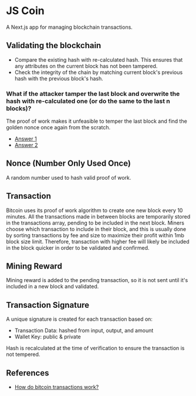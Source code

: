 # JS Coin

A Next.js app for managing blockchain transactions.

## Validating the blockchain

- Compare the existing hash with re-calculated hash. This ensures that any attributes on the current block has not been tampered.
- Check the integrity of the chain by matching current block's previous hash with the previous block's hash.

### What if the attacker tamper the last block and overwrite the hash with re-calculated one (or do the same to the last n blocks)?

The proof of work makes it unfeasible to temper the last block and find the golden nonce once again from the scratch.

- [Answer 1](https://bitcoin.stackexchange.com/questions/79258/how-to-protect-the-latest-block-in-block-chain-be-tampered)
- [Answer 2](https://bitcoin.stackexchange.com/questions/71855/tampering-with-the-last-block)

## Nonce (Number Only Used Once)

A random number used to hash valid proof of work.

## Transaction

Bitcoin uses its proof of work algorithm to create one new block every 10 minutes.
All the transactions made in between blocks are temporarily stored in the transactions array, pending to be included in the next block.
Miners choose which transaction to include in their block, and this is usually done by sorting transactions by fee and size to maximize their profit within 1mb block size limit. Therefore, transaction with higher fee will likely be included in the block quicker in order to be validated and confirmed.

## Mining Reward

Mining reward is added to the pending transaction, so it is not sent until it's included in a new block and validated.

## Transaction Signature

A unique signature is created for each transaction based on:

- Transaction Data: hashed from input, output, and amount
- Wallet Key: public & private

Hash is recalculated at the time of verification to ensure the transaction is not tempered.

## References

- [How do bitcoin transactions work?](https://www.coindesk.com/learn/bitcoin-101/how-do-bitcoin-transactions-work)

